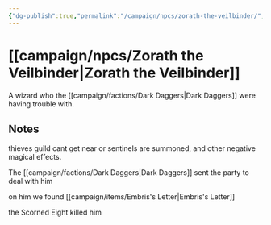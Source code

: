 ```yaml
---
{"dg-publish":true,"permalink":"/campaign/npcs/zorath-the-veilbinder/","tags":["character","npc"]}
---
```


# [[campaign/npcs/Zorath the Veilbinder\|Zorath the Veilbinder]]
A wizard who the [[campaign/factions/Dark Daggers\|Dark Daggers]] were having trouble with. 

## Notes
thieves guild cant get near or sentinels are summoned, and other negative magical effects. 

The [[campaign/factions/Dark Daggers\|Dark Daggers]] sent the party to deal with him

on him we found [[campaign/items/Embris's Letter\|Embris's Letter]]  

the Scorned Eight killed him